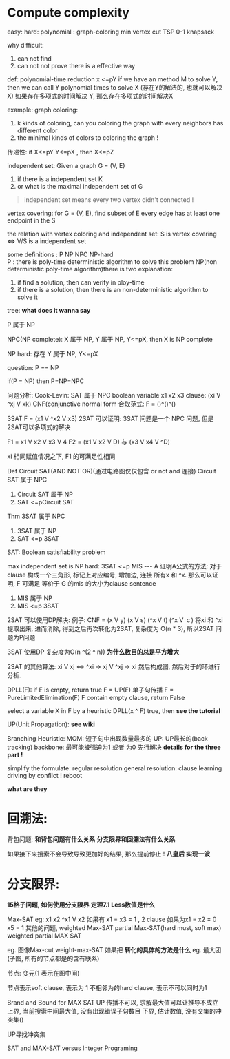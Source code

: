 # Compute complexity

easy: 
hard: polynomial : graph-coloring   min vertex cut TSP 0-1 knapsack

why difficult:
1. can not find 
2. can not not prove there is a effective way

def: polynomial-time reduction
x <=pY
if we have an method M to solve Y, then we can call Y polynomial times to solve X
(存在Y的解法的, 也就可以解决X)
如果存在多项式的时间解决 Y, 那么存在多项式的时间解决X

example: 
graph coloring: 
1. k kinds of coloring, can you coloring the graph with every neighbors has different
color
2. the minimal kinds of colors to coloring the graph !

传递性: if  X<=pY Y<=pX , then X<=pZ

independent set:
Given a graph G = (V, E)
1. if there is a independent set K 
2. or what is the maximal independent set of G
> independent set means every two vertex didn't connected !

vertex covering: for G = (V, E),
find subset of E every edge has at least one endpoint in the S

the relation with vertex coloring and independent set:
S is vertex covering <=> V/S is a independent set

some definitions :
P NP NPC NP-hard  
P : there is poly-time deterministic algorithm to solve this problem
NP(non deterministic poly-time algorithm)there is two explanation:
1. if find a solution, then can verify in ploy-time
2. if there is a solution, then there is an non-deterministic algorithm to solve it

tree: **what does it wanna say**


P 属于 NP

NPC(NP complete): X 属于 NP, Y 属于 NP, Y<=pX, then X is NP complete

NP hard: 存在 Y 属于 NP, Y<=pX

question: P == NP

if(P = NP) then P=NP=NPC


问题分析:
Cook-Levin: SAT 属于 NPC
boolean variable x1 x2 x3 
clause: (xi V ^xj V xk)
CNF(conjunctive normal form 合取范式: F = ()^()^()



3SAT F = (x1 V ^x2 V x3)
2SAT
可以证明: 3SAT 问题是一个 NPC 问题, 但是2SAT可以多项式的解决

F1 = x1 V x2 V x3 V 4
F2 = (x1 V x2 V D) 与 (x3 V x4 V ^D)

xi 相同赋值情况之下, F1 的可满足性相同

Def Circuit SAT(AND NOT OR)(通过电路图仅仅包含 or not and 连接)
Circuit SAT  属于 NPC
1. Circuit SAT 属于 NP
2. SAT <=pCircuit SAT 

Thm 3SAT 属于 NPC
1. 3SAT 属于 NP
2. SAT <=p 3SAT


SAT: Boolean satisfiability problem

max independent set is NP hard:
3SAT <=p MIS --- A
证明A公式的方法: 对于clause 构成一个三角形, 标记上对应编号, 增加边, 连接
所有x 和 ^x.
那么可以证明, F 可满足 等价于 G 的mis 的大小为clause sentence


1. MIS 属于  NP
2. MIS <=p 3SAT

2SAT 可以使用DP解决:
例子: CNF = (x V y) (x V s) (^x V t) (^x V ｃ)
将xi 和 ^xi 提取出来, 进而消除, 得到之后再次转化为2SAT, 复杂度为 O(n * 3), 
所以2SAT 问题为P问题

3SAT 使用DP
复杂度为O(n ^(2 ^ n))
**为什么数目的总是平方增大**

2SAT 的其他算法:
xi V xj <=> ^xi -> xj V ^xj -> xi 然后构成图, 然后对于的环进行分析.


DPLL(F):
if F is empty, return true
F = UP(F) 单子句传播
F = PureLimitedElimination(F)
F contain empty clause, return False

select a variable X in F by a heuristic
DPLL(x ^ F) true, then 
**see the tutorial**

UP(Unit Propagation): 
**see wiki**

Branching Heuristic:
MOM: 短子句中出现数量最多的
UP: UP最长的(back tracking)
backbone: 最可能被强迫为1 或者 为0 先行解决
**details for the three part !**


simplify the formulate:
regular resolution 
general resolution:
clause learning driving by conflict !
reboot

**what are they**


# 回溯法:
背包问题:
**和背包问题有什么关系**
**分支限界和回溯法有什么关系**

如果接下来搜索不会导致导致更加好的结果, 那么提前停止 !
**八皇后 实现一波**

# 分支限界:
**15格子问题, 如何使用分支限界**
**定理7.1 Less数值是什么**

Max-SAT
eg: x1 x2 ^x1 V x2 
如果有 x1 = x3 = 1 , 2 clause
如果为x1 = x2 = 0 x5 = 1
其他的问题, 
weighted Max-SAT 
partial Max-SAT(hard must, soft max)
weighted partial MAX SAT

eg. 图像Max-cut weight-max-SAT
如果把
**转化的具体的方法是什么**
eg. 最大团(子图, 所有的节点都是的含有联系)

节点: 变元(1 表示在图中间)

节点表示soft clause, 表示为 1
不相邻为的hard clause, 表示不可以同时为1

Brand and Bound for MAX SAT
UP 传播不可以, 求解最大值可以让推导不成立
上界, 当前搜索中间最大值, 没有出现错误子句数目
下界, 估计数值, 没有交集的冲突集()

UP寻找冲突集

SAT and MAX-SAT versus Integer Programing 



 
